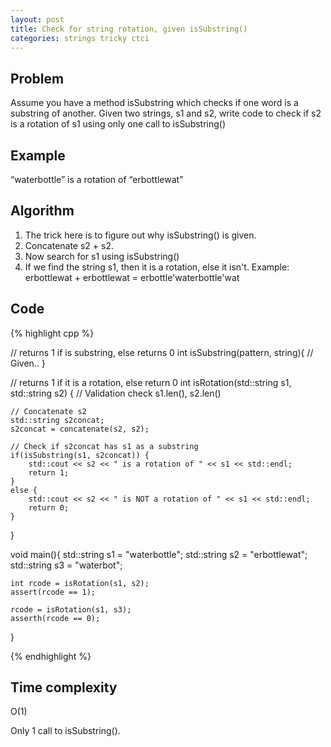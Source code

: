 ```yaml
---
layout: post
title: Check for string rotation, given isSubstring()
categories: strings tricky ctci
---
```


## Problem
Assume you have a method isSubstring which checks if one word is a substring of another. Given two strings, s1 and s2, write code to check if s2 is a rotation of s1 using only one call to isSubstring()

## Example
“waterbottle” is a rotation of “erbottlewat”

## Algorithm
1. The trick here is to figure out why isSubstring() is given.
2. Concatenate s2 + s2. 
3. Now search for s1 using isSubstring()
4. If we find the string s1, then it is a rotation, else it isn't.
Example: erbottlewat + erbottlewat = erbottle'waterbottle'wat

## Code
{% highlight cpp %}

// returns 1 if is substring, else returns 0
int isSubstring(pattern, string){
	// Given..
}

// returns 1 if it is a rotation, else return 0
int isRotation(std::string s1, std::string s2) {
	// Validation check s1.len(), s2.len()
	
	// Concatenate s2
	std::string s2concat;
	s2concat = concatenate(s2, s2);
	
	// Check if s2concat has s1 as a substring
	if(isSubstring(s1, s2concat)) {
		std::cout << s2 << " is a rotation of " << s1 << std::endl;
		return 1;
	}
	else {
		std::cout << s2 << " is NOT a rotation of " << s1 << std::endl;
		return 0;
	}
}

void main(){
	std::string s1 = "waterbottle";
	std::string s2 = "erbottlewat";
	std::string s3 = "waterbot";

	int rcode = isRotation(s1, s2);
	assert(rcode == 1);
	
	rcode = isRotation(s1, s3);
	asserth(rcode == 0);
}

{% endhighlight %}

## Time complexity
O(1)

Only 1 call to isSubstring().